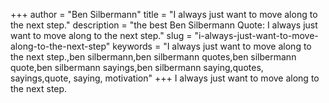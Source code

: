 +++
author = "Ben Silbermann"
title = "I always just want to move along to the next step."
description = "the best Ben Silbermann Quote: I always just want to move along to the next step."
slug = "i-always-just-want-to-move-along-to-the-next-step"
keywords = "I always just want to move along to the next step.,ben silbermann,ben silbermann quotes,ben silbermann quote,ben silbermann sayings,ben silbermann saying,quotes, sayings,quote, saying, motivation"
+++
I always just want to move along to the next step.
